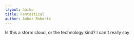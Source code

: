 ```yaml
---
layout: haiku
title: Fantastical
author: Amber Roberts
---
```


Is this a storm cloud,
or the technology kind?
I can't really say
